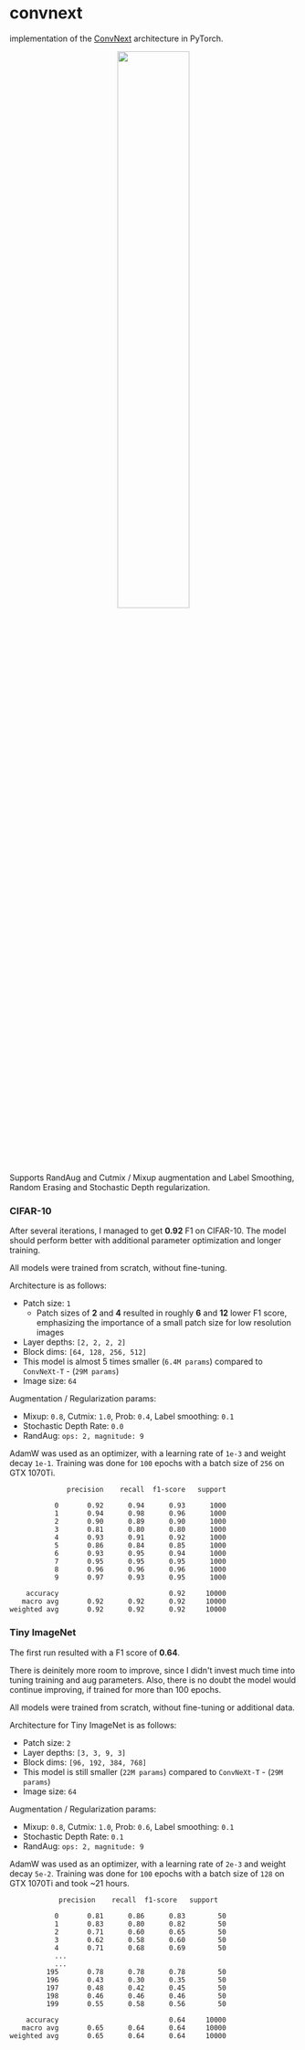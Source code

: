 # convnext

implementation of the [ConvNext](https://arxiv.org/abs/2201.03545) architecture in PyTorch.

<p align="center" width="100%">
    <img width="50%" src="https://user-images.githubusercontent.com/29043871/197199637-9cd8b61b-632a-4cad-9361-b2db0af8c574.png"> 
</p>

Supports RandAug and Cutmix / Mixup augmentation and Label Smoothing, Random Erasing and Stochastic Depth regularization.

### CIFAR-10

After several iterations, I managed to get **0.92** F1 on CIFAR-10. The model should perform better with additional parameter optimization and longer training.

All models were trained from scratch, without fine-tuning.

Architecture is as follows:

- Patch size: `1`
  - Patch sizes of **2** and **4** resulted in roughly **6** and **12** lower F1 score, emphasizing the importance of a small patch size for low resolution images
- Layer depths: `[2, 2, 2, 2]`
- Block dims: `[64, 128, 256, 512]`
- This model is almost 5 times smaller (`6.4M params`) compared to `ConvNeXt-T` - (`29M params`)
- Image size: `64`

Augmentation / Regularization params:

- Mixup: `0.8`, Cutmix: `1.0`, Prob: `0.4`, Label smoothing: `0.1`
- Stochastic Depth Rate: `0.0`
- RandAug: `ops: 2, magnitude: 9`

AdamW was used as an optimizer, with a learning rate of `1e-3` and weight decay `1e-1`.
Training was done for `100` epochs with a batch size of `256` on GTX 1070Ti.

```
              precision    recall  f1-score   support

           0       0.92      0.94      0.93      1000
           1       0.94      0.98      0.96      1000
           2       0.90      0.89      0.90      1000
           3       0.81      0.80      0.80      1000
           4       0.93      0.91      0.92      1000
           5       0.86      0.84      0.85      1000
           6       0.93      0.95      0.94      1000
           7       0.95      0.95      0.95      1000
           8       0.96      0.96      0.96      1000
           9       0.97      0.93      0.95      1000

    accuracy                           0.92     10000
   macro avg       0.92      0.92      0.92     10000
weighted avg       0.92      0.92      0.92     10000
```

### Tiny ImageNet

The first run resulted with a F1 score of **0.64**.

There is deinitely more room to improve, since I didn't invest much time into tuning training and aug parameters.
Also, there is no doubt the model would continue improving, if trained for more than 100 epochs.

All models were trained from scratch, without fine-tuning or additional data.

Architecture for Tiny ImageNet is as follows:

- Patch size: `2`
- Layer depths: `[3, 3, 9, 3]`
- Block dims: `[96, 192, 384, 768]`
- This model is still smaller (`22M params`) compared to `ConvNeXt-T` - (`29M params`)
- Image size: `64`

Augmentation / Regularization params:

- Mixup: `0.8`, Cutmix: `1.0`, Prob: `0.6`, Label smoothing: `0.1`
- Stochastic Depth Rate: `0.1`
- RandAug: `ops: 2, magnitude: 9`

AdamW was used as an optimizer, with a learning rate of `2e-3` and weight decay `5e-2`.
Training was done for `100` epochs with a batch size of `128` on GTX 1070Ti and took ~21 hours.

```
            precision    recall  f1-score   support

           0       0.81      0.86      0.83        50
           1       0.83      0.80      0.82        50
           2       0.71      0.60      0.65        50
           3       0.62      0.58      0.60        50
           4       0.71      0.68      0.69        50
           ...
           ...
         195       0.78      0.78      0.78        50
         196       0.43      0.30      0.35        50
         197       0.48      0.42      0.45        50
         198       0.46      0.46      0.46        50
         199       0.55      0.58      0.56        50

    accuracy                           0.64     10000
   macro avg       0.65      0.64      0.64     10000
weighted avg       0.65      0.64      0.64     10000
```


